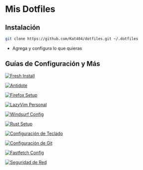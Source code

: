 # Mis Dotfiles

## Instalación

```zsh
git clone https://github.com/Kat404/dotfiles.git ~/.dotfiles
```

- Agrega y configura lo que quieras

## Guías de Configuración y Más

[![Fresh Install](https://img.shields.io/badge/🔄-Fresh_Install_(Arch)-89DCEB?style=for-the-badge&logo=arch-linux&logoColor=white&labelColor=0B6EA8)](fresh-install.md)

[![Antidote](https://img.shields.io/badge/🧪-Antidote_Zsh_Plugins-9c27b0?style=for-the-badge&logo=magic&logoColor=white&labelColor=2e7d32)](.zshrc.d/antidote.md)

[![Firefox Setup](https://img.shields.io/badge/Firefox_Setup-4A2E1A?style=for-the-badge&logo=firefox&logoColor=white&labelColor=D84315)](firefox+uBO/firefox-setup.md)

[![LazyVim Personal](https://img.shields.io/badge/LazyVim_Personal-78A8F8?style=for-the-badge&logo=neovim&logoColor=white&labelColor=1B5E20)](nvim)

[![Windsurf Config](https://img.shields.io/badge/Windsurf_Config-1E1E2E?style=for-the-badge&logo=windsurf&logoColor=1E1E2E&labelColor=BAC2DE)](windsurf/windsurf-config.md)

[![Rust Setup](https://img.shields.io/badge/🦀-Rust_Setup_(Unix--like)-orange?style=for-the-badge&logo=rust&logoColor=white&labelColor=000000)](rust-setup.md)

[![Configuración de Teclado](https://img.shields.io/badge/⌨️-Configuración_de_Teclado_Latinoamericano-BDBDBD?style=for-the-badge&logo=keyboard&logoColor=white&labelColor=424242)](latam.md)

[![Configuración de Git](https://img.shields.io/badge/-Configuración_de_Git-F05032?style=for-the-badge&logo=git&logoColor=white&labelColor=8B0000)](git.md)

[![Fastfetch Config](https://img.shields.io/badge/Fastfetch_Config-313244?style=for-the-badge&logo=gnubash&logoColor=A6ADC8&labelColor=1E1E2E)](fastfetch/config.jsonc)

[![Seguridad de Red](https://img.shields.io/badge/Seguridad_(sysctl)-CBA6F7?style=for-the-badge&logo=bitwarden&logoColor=white&labelColor=8839EF)](https://github.com/Kat404/linux_network.conf/blob/main/99-linux-security-es.conf)
